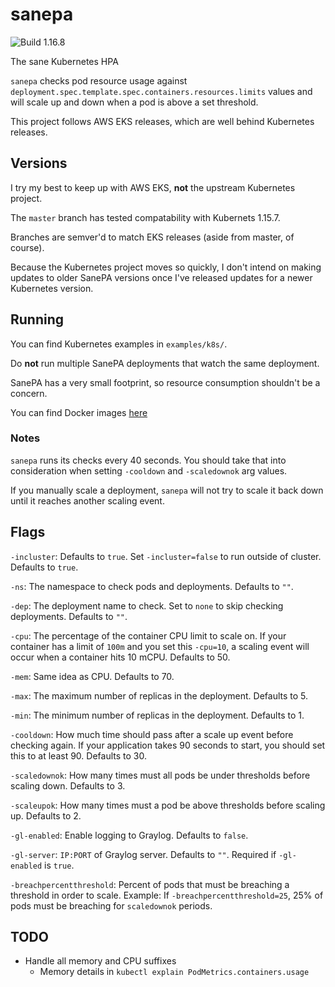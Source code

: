 # sanepa

![Build 1.16.8](https://github.com/mitchya1/sanepa/workflows/Build%201.16.8/badge.svg?branch=1.16.8)

The sane Kubernetes HPA

`sanepa` checks pod resource usage against `deployment.spec.template.spec.containers.resources.limits` values and will scale up and down when a pod is above a set threshold.

This project follows AWS EKS releases, which are well behind Kubernetes releases.

## Versions

I try my best to keep up with AWS EKS, **not** the upstream Kubernetes project.

The `master` branch has tested compatability with Kubernets 1.15.7.

Branches are semver'd to match EKS releases (aside from master, of course).

Because the Kubernetes project moves so quickly, I don't intend on making updates to older SanePA versions once I've released updates for a newer Kubernetes version.

## Running

You can find Kubernetes examples in `examples/k8s/`.

Do **not** run multiple SanePA deployments that watch the same deployment.

SanePA has a very small footprint, so resource consumption shouldn't be a concern.

You can find Docker images [here](https://hub.docker.com/repository/docker/mitchya1/sanepa)

### Notes

`sanepa` runs its checks every 40 seconds. You should take that into consideration when setting `-cooldown` and `-scaledownok` arg values.

If you manually scale a deployment, `sanepa` will not try to scale it back down until it reaches another scaling event.

## Flags

`-incluster`: Defaults to `true`. Set `-incluster=false` to run outside of cluster. Defaults to `true`.

`-ns`: The namespace to check pods and deployments. Defaults to `""`.

`-dep`: The deployment name to check. Set to `none` to skip checking deployments. Defaults to `""`.

`-cpu`: The percentage of the container CPU limit to scale on. If your container has a limit of `100m` and you set this `-cpu=10`, a scaling event will occur when a container hits 10 mCPU. Defaults to 50.

`-mem`: Same idea as CPU. Defaults to 70.

`-max`: The maximum number of replicas in the deployment. Defaults to 5.

`-min`: The minimum number of replicas in the deployment. Defaults to 1.

`-cooldown`: How much time should pass after a scale up event before checking again. If your application takes 90 seconds to start, you should set this to at least 90. Defaults to 30.

`-scaledownok`: How many times must all pods be under thresholds before scaling down. Defaults to 3.

`-scaleupok`: How many times must a pod be above thresholds before scaling up. Defaults to 2.

`-gl-enabled`: Enable logging to Graylog. Defaults to `false`.

`-gl-server`: `IP:PORT` of Graylog server. Defaults to `""`. Required if `-gl-enabled` is `true`.

`-breachpercentthreshold`: Percent of pods that must be breaching a threshold in order to scale. Example: If `-breachpercentthreshold=25`, 25% of pods must be breaching for `scaledownok` periods.

## TODO

- Handle all memory and CPU suffixes
  - Memory details in `kubectl explain PodMetrics.containers.usage`
  